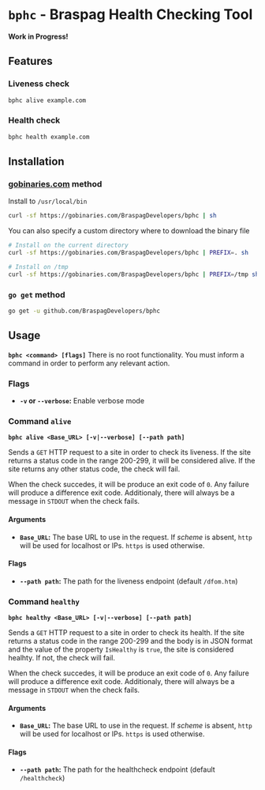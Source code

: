 `bphc` - Braspag Health Checking Tool
==============================

**Work in Progress!**

## Features

### Liveness check
```bash
bphc alive example.com
``` 

### Health check
```bash
bphc health example.com
``` 

## Installation

### [gobinaries.com](gobinaries.com) method

Install to `/usr/local/bin`
```bash
curl -sf https://gobinaries.com/BraspagDevelopers/bphc | sh
```

You can also specify a custom directory where to download the binary file
```bash
# Install on the current directory
curl -sf https://gobinaries.com/BraspagDevelopers/bphc | PREFIX=. sh
```
```bash
# Install on /tmp
curl -sf https://gobinaries.com/BraspagDevelopers/bphc | PREFIX=/tmp sh
```

### `go get` method
```bash
go get -u github.com/BraspagDevelopers/bphc
```

## Usage
**`bphc <command> [flags]`** 
There is no root functionality. You must inform a command in order to perform any relevant action.

### Flags
* **`-v` or `--verbose`:** Enable verbose mode

### Command `alive`
**`bphc alive <Base_URL> [-v|--verbose] [--path path]`**

Sends a `GET` HTTP request to a site in order to check its liveness.
If the site returns a status code in the range 200-299, it will be considered alive.
If the site returns any other status code, the check will fail.

When the check succedes, it will be produce an exit code of `0`. Any failure will produce a difference exit code. Additionaly, there will always be a message in `STDOUT` when the check fails.
#### Arguments
* **`Base_URL`:** The base URL to use in the request. If _scheme_ is absent, `http` will be used for localhost or IPs. `https` is used otherwise.

#### Flags
* **`--path path`:** The path for the liveness endpoint (default `/dfom.htm`)

### Command `healthy`
**`bphc healthy <Base_URL> [-v|--verbose] [--path path]`**

Sends a `GET` HTTP request to a site in order to check its health.
If the site returns a status code in the range 200-299 and the body is in JSON format and the value of the property `IsHealthy` is `true`, the site is considered healhty.
If not, the check will fail.

When the check succedes, it will be produce an exit code of `0`. Any failure will produce a difference exit code. Additionaly, there will always be a message in `STDOUT` when the check fails.
#### Arguments
* **`Base_URL`:** The base URL to use in the request. If _scheme_ is absent, `http` will be used for localhost or IPs. `https` is used otherwise.

#### Flags
* **`--path path`:** The path for the healthcheck endpoint (default `/healthcheck`)


